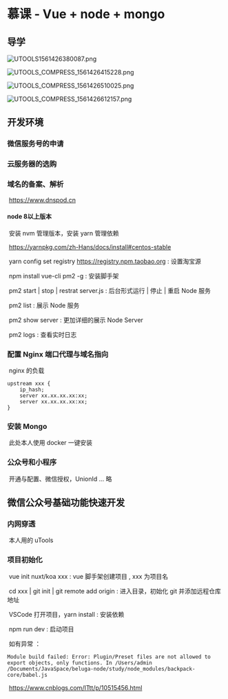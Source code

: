 # 慕课 - Vue + node + mongo

## 导学

![UTOOLS1561426380087.png](https://i.loli.net/2019/06/25/5d1179cf5173352112.png)

![UTOOLS_COMPRESS_1561426415228.png](https://i.loli.net/2019/06/25/5d117a1639f9d69124.png)

![UTOOLS_COMPRESS_1561426510025.png](https://i.loli.net/2019/06/25/5d117a6d30e2978787.png)

![UTOOLS_COMPRESS_1561426612157.png](https://i.loli.net/2019/06/25/5d117acd46c9533722.png)

## 开发环境

### 	微信服务号的申请

### 	云服务器的选购

### 	域名的备案、解析   

​		https://www.dnspod.cn

#### 	node 8以上版本

​		安装 nvm 管理版本，安装 yarn 管理依赖

​	    	 https://yarnpkg.com/zh-Hans/docs/install#centos-stable

​		yarn config set registry https://registry.npm.taobao.org  :  设置淘宝源

​		npm install vue-cli pm2 -g  :  安装脚手架

​		pm2 start | stop | restrat server.js  :  后台形式运行 | 停止 | 重启 Node 服务

​		pm2 list  :  展示 Node 服务

​		pm2 show server  :  更加详细的展示 Node Server

​		pm2 logs  :  查看实时日志  

### 	配置 Nginx 端口代理与域名指向

​		nginx 的负载

```shell
upstream xxx {
    ip_hash;
    server xx.xx.xx.xx:xx;
    server xx.xx.xx.xx:xx;
}
```

### 	安装 Mongo

​		此处本人使用 docker 一键安装

### 	公众号和小程序

​		开通与配置、微信授权，UnionId ... 略

## 微信公众号基础功能快速开发

### 	内网穿透

​		本人用的 uTools

### 	项目初始化

​		vue init nuxt/koa xxx  :  vue 脚手架创建项目 , xxx 为项目名

​		cd xxx | git init | git remote add origin  :  进入目录，初始化 git 并添加远程仓库地址

​		VSCode 打开项目，yarn install  :  安装依赖

​		npm run dev : 启动项目

​			如有异常 ：

```vue
Module build failed: Error: Plugin/Preset files are not allowed to export objects, only functions. In /Users/admin
/Documents/JavaSpace/beluga-node/study/node_modules/backpack-core/babel.js	
```

​			https://www.cnblogs.com/ITtt/p/10515456.html